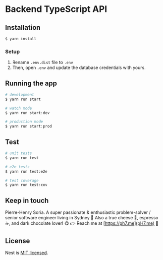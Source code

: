 # Backend TypeScript API

## Installation

```bash
$ yarn install
```


### Setup
1. Rename `.env.dist` file to `.env`
2. Then, open `.env` and update the database credentials with yours.


## Running the app

```bash
# development
$ yarn run start

# watch mode
$ yarn run start:dev

# production mode
$ yarn run start:prod
```


## Test

```bash
# unit tests
$ yarn run test

# e2e tests
$ yarn run test:e2e

# test coverage
$ yarn run test:cov
```

## Keep in touch

Pierre-Henry Soria. A super passionate & enthusiastic problem-solver / senior software engineer living in Sydney 🦘 Also a true cheese 🧀, espresso ☕️, and dark chocolate lover! 😋  👉 Reach me at [https://ph7.me](pH7.me) 💫 

## License

Nest is [MIT licensed](LICENSE).
